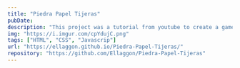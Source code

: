```yaml
---
title: "Piedra Papel Tijeras"
pubDate: 
description: "This project was a tutorial from youtube to create a game with functions, DOM headling and cool styles"
img: "https://i.imgur.com/cpYdujC.png"
tags: ["HTML", "CSS", "Javascrip"]
url: "https://ellaggon.github.io/Piedra-Papel-Tijeras/"
repository: "https://github.com/Ellaggon/Piedra-Papel-Tijeras"
---
```


